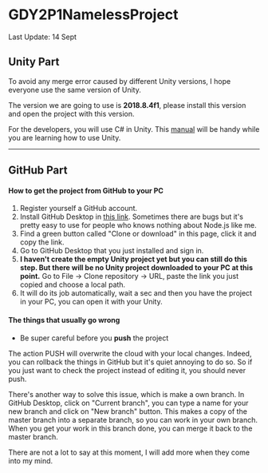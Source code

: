 # GDY2P1NamelessProject

Last Update: 14 Sept

## Unity Part

To avoid any merge error caused by different Unity versions, I hope everyone use the same version of Unity.

The version we are going to use is **2018.8.4f1**, please install this version and open the project with this version.

For the developers, you will use C# in Unity. This [manual](https://docs.unity3d.com/2018.4/Documentation/Manual/UnityManual.html) will be handy while you are learning how to use Unity.

---

## GitHub Part

#### How to get the project from GitHub to your PC

1. Register yourself a GitHub account.
2. Install GitHub Desktop in [this link](https://desktop.github.com/). Sometimes there are bugs but it's pretty easy to use for people who knows nothing about Node.js like me.
3. Find a green button called "Clone or download" in this page, click it and copy the link.
4. Go to GitHub Desktop that you just installed and sign in.
5. **I haven't create the empty Unity project yet but you can still do this step. But there will be no Unity project downloaded to your PC at this point.** Go to File -> Clone repository -> URL, paste the link you just copied and choose a local path.
6. It will do its job automatically, wait a sec and then you have the project in your PC, you can open it with your Unity.

#### The things that usually go wrong

* Be super careful before you **push** the project

The action PUSH will overwrite the cloud with your local changes. Indeed, you can rollback the things in GitHub but it's quiet annoying to do so. So if you just want to check the project instead of editing it, you should never push.

There's another way to solve this issue, which is make a own branch. In GitHub Desktop, click on "Current branch", you can type a name for your new branch and click on "New branch" button. This makes a copy of the master branch into a separate branch, so you can work in your own branch. When you get your work in this branch done, you can merge it back to the master branch.

There are not a lot to say at this moment, I will add more when they come into my mind.
